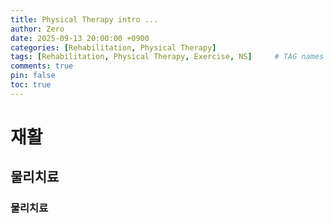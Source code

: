 ```yaml
---
title: Physical Therapy intro ...
author: Zero
date: 2025-09-13 20:00:00 +0900
categories: [Rehabilitation, Physical Therapy]
tags: [Rehabilitation, Physical Therapy, Exercise, NS]     # TAG names should always be lowercase, 띄어쓰기도 금지
comments: true
pin: false
toc: true
---
```


# 재활
## 물리치료
### 물리치료
